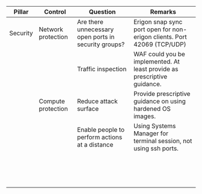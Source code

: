 

| Pillar   | Control  | Question  | Remarks  |
|----------|----------|-----------|----------|
| Security | Network protection  | Are there unnecessary open ports in security groups?  | Erigon snap sync port open for non-erigon clients. Port 42069 (TCP/UDP)  |
|   |   | Traffic inspection  | WAF could you be implemented. At least provide as prescriptive guidance.  |
|   | Compute protection  | Reduce attack surface  | Provide prescriptive guidance on using hardened OS images.  |
|   |   | Enable people to perform actions at a distance  | Using Systems Manager for terminal session, not using ssh ports.  |
|   |   |   |   |
|   |   |   |   |
|   |   |   |   |
|   |   |   |   |
|   |   |   |   |
|   |   |   |   |
|   |   |   |   |
|   |   |   |   |
|   |   |   |   |
|   |   |   |   |
|   |   |   |   |
|   |   |   |   |
|   |   |   |   |
|   |   |   |   |
|   |   |   |   |